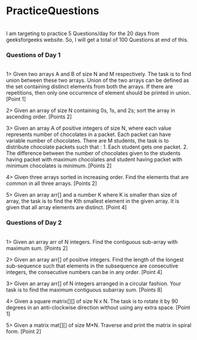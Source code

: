 # PracticeQuestions
<br>
I am targeting to practice 5 Questions/day for the 20 days from geeksforgeeks website.
So, I will get a total of 100 Questions at end of this.

### Questions of Day 1
<br>
1> Given two arrays A and B of size N and M respectively. The task is to find union between these two arrays. Union of the two arrays can be defined as the set containing distinct    elements from both the arrays. If there are repetitions, then only one occurrence of element should be printed in union. [Point 1]
   
2> Given an array of size N containing 0s, 1s, and 2s; sort the array in ascending order. [Points 2]

3> Given an array A of positive integers of size N, where each value represents number of chocolates in a packet. Each packet can have variable number of chocolates. There are M      students, the task is to distribute chocolate packets such that : 1. Each student gets one packet. 2. The difference between the number of chocolates given to the students        having packet with maximum chocolates and student having packet with minimum chocolates is minimum.        [Points 2]
   
4> Given three arrays sorted in increasing order. Find the elements that are common in all three arrays. [Points 2]

5> Given an array arr[] and a number K where K is smaller than size of array, the task is to find the Kth smallest element in the given array. It is given that all array elements    are distinct. [Point 4]

### Questions of Day 2
<br>
1> Given an array arr of N integers. Find the contiguous sub-array with maximum sum. [Points 2]

2> Given an array arr[] of positive integers. Find the length of the longest sub-sequence such that elements in the subsequence are consecutive integers, the consecutive numbers      can be in any order. [Point 4]

3> Given an array arr[] of N integers arranged in a circular fashion. Your task is to find the maximum contiguous subarray sum. [Points 8]

4> Given a square matrix[][] of size N x N. The task is to rotate it by 90 degrees in an anti-clockwise direction without using any extra space. [Point 1]

5> Given a matrix mat[][] of size M*N. Traverse and print the matrix in spiral form. [Point 2]
